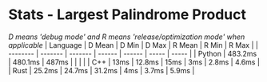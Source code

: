 # Stats - Largest Palindrome Product
*D means 'debug mode' and R means 'release/optimization mode' when applicable*
| Language | D Mean  | D Min   | D Max  | R Mean | R Min | R Max |
| -------- | ------- | ------- | ------ | ------ | ----- | ----- |
| Python   | 483.2ms | 480.1ms | 487ms  |        |       |       |
| C++      | 13ms    | 12.8ms  | 15ms   | 3ms    | 2.8ms | 4.6ms |
| Rust     | 25.2ms  | 24.7ms  | 31.2ms | 4ms    | 3.7ms | 5.9ms |
